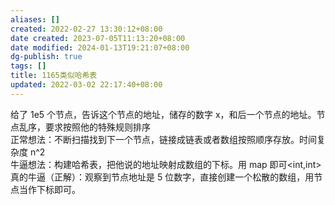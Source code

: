 ```yaml
---
aliases: []
created: 2022-02-27 13:30:12+08:00
date created: 2023-07-05T11:13:20+08:00
date modified: 2024-01-13T19:21:07+08:00
dg-publish: true
tags: []
title: 1165类似哈希表
updated: 2022-03-02 22:17:40+08:00
---
```


给了 1e5 个节点，告诉这个节点的地址，储存的数字 x，和后一个节点的地址。节点乱序，要求按照他的特殊规则排序  
正常想法：不断扫描找到下一个节点，链接成链表或者数组按照顺序存放。时间复杂度 n^2  
牛逼想法：构建哈希表，把他说的地址映射成数组的下标。用 map 即可\<int,int\>  
真的牛逼（正解）：观察到节点地址是 5 位数字，直接创建一个松散的数组，用节点当作下标即可。